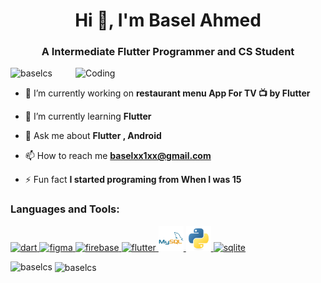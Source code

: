 
<h1 align="center"> Hi 👋, I'm Basel Ahmed</h1>
<h3 align="center">A Intermediate Flutter Programmer and CS Student</h3>

<img align="right" alt="Coding" width="400" src="https://i.pinimg.com/originals/f0/f0/d9/f0f0d932d6e39c7af5aa305cbd8da735.gif">

<p align="left"> <img src="https://komarev.com/ghpvc/?username=baselcs&label=Profile%20views&color=0e75b6&style=flat" alt="baselcs" /> </p>

- 🔭 I’m currently working on **restaurant menu App For TV 📺 by Flutter**

- 🌱 I’m currently learning **Flutter**

- 💬 Ask me about **Flutter , Android**

- 📫 How to reach me **baselxx1xx@gmail.com**

- ⚡ Fun fact **I started programing from When I was 15**



<h3 align="left">Languages and Tools:</h3>
<p align="left"> <a href="https://dart.dev" target="_blank" rel="noreferrer"> <img src="https://www.vectorlogo.zone/logos/dartlang/dartlang-icon.svg" alt="dart" width="40" height="40"/> </a> <a href="https://www.figma.com/" target="_blank" rel="noreferrer"> <img src="https://www.vectorlogo.zone/logos/figma/figma-icon.svg" alt="figma" width="40" height="40"/> </a> <a href="https://firebase.google.com/" target="_blank" rel="noreferrer"> <img src="https://www.vectorlogo.zone/logos/firebase/firebase-icon.svg" alt="firebase" width="40" height="40"/> </a> <a href="https://flutter.dev" target="_blank" rel="noreferrer"> <img src="https://www.vectorlogo.zone/logos/flutterio/flutterio-icon.svg" alt="flutter" width="40" height="40"/> </a> <a href="https://www.mysql.com/" target="_blank" rel="noreferrer"> <img src="https://raw.githubusercontent.com/devicons/devicon/master/icons/mysql/mysql-original-wordmark.svg" alt="mysql" width="40" height="40"/> </a> <a href="https://www.python.org" target="_blank" rel="noreferrer"> <img src="https://raw.githubusercontent.com/devicons/devicon/master/icons/python/python-original.svg" alt="python" width="40" height="40"/> </a> <a href="https://www.sqlite.org/" target="_blank" rel="noreferrer"> <img src="https://www.vectorlogo.zone/logos/sqlite/sqlite-icon.svg" alt="sqlite" width="40" height="40"/> </a> 

<p><img align="left" src="https://github-readme-stats.vercel.app/api/top-langs?username=baselcs&show_icons=true&locale=en&layout=compact&theme=dark" alt="baselcs" /></p>

<p>&nbsp;<img align="center" src="https://github-readme-stats.vercel.app/api?username=baselcs&show_icons=true&locale=en&theme=dark" alt="baselcs" /></p>

